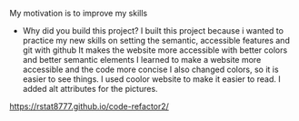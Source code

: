  My motivation is to improve my skills 
- Why did you build this project? I built this project because i wanted to practice my new skills on setting the semantic, accessible features and git with github
 It makes the website more accessible with better colors and better semantic elements 
 I learned to make a website more accessible and the code more concise
 I also changed colors, so it is easier to see things. I used coolor website to make it easier to read. 
 I added alt attributes for the pictures.

https://rstat8777.github.io/code-refactor2/  
